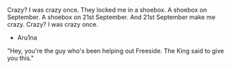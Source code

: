 Crazy? I was crazy once. They locked me in a shoebox. A shoebox on September. A shoebox on 21st September. And 21st September make me crazy. Crazy? I was crazy once.

 - Aru1na

"Hey, you're the guy who's been helping out Freeside. The King said to give you this."
